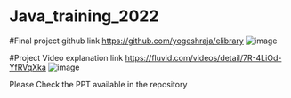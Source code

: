 # Java_training_2022

#Final project github link
https://github.com/yogeshraja/elibrary
![image](https://user-images.githubusercontent.com/100198613/164174707-d423ff93-9027-45e6-b935-94d93a0ab6cc.png)

#Project Video explanation link
https://fluvid.com/videos/detail/7R-4LiOd-YfRVqXka
![image](https://user-images.githubusercontent.com/100198613/164174795-d2e9f387-b0ff-466e-9297-2e87eb523bda.png)

Please Check the PPT available in the repository
